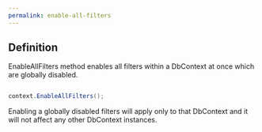 ```yaml
---
permalink: enable-all-filters
---
```


## Definition

EnableAllFilters method enables all filters within a DbContext at once which are globally disabled. 


```csharp

context.EnableAllFilters();

```

Enabling a globally disabled filters will apply only to that DbContext and it will not affect any other DbContext instances.

